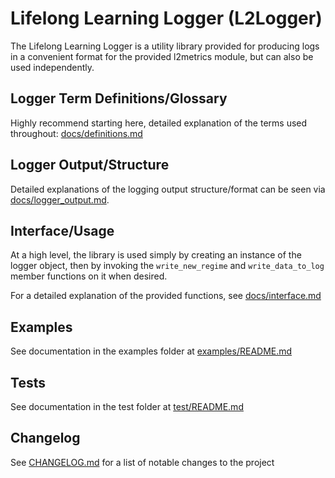 # Lifelong Learning Logger (L2Logger)

The Lifelong Learning Logger is a utility library provided for 
producing logs in a convenient format for the provided l2metrics module,
but can also be used independently.

## Logger Term Definitions/Glossary
Highly recommend starting here, detailed explanation of the terms used 
throughout: [docs/definitions.md](./docs/definitions.md)

## Logger Output/Structure 
Detailed explanations of the logging output structure/format can be seen via
[docs/logger_output.md](./docs/logger_output.md).

## Interface/Usage
At a high level, the library is used simply by creating an
instance of the logger object, then by invoking the `write_new_regime`
and `write_data_to_log` member functions on it when desired.

For a detailed explanation of the provided functions, see
[docs/interface.md](./docs/interface.md)

## Examples
See documentation in the examples folder at [examples/README.md](./examples/README.md)

## Tests
See documentation in the test folder at [test/README.md](./test/README.md)

## Changelog
See [CHANGELOG.md](./CHANGELOG.md) for a list of notable changes to the
project